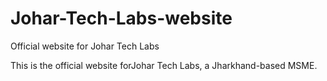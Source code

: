 # Johar-Tech-Labs-website
Official website for Johar Tech Labs

This is the official website forJohar Tech Labs, a Jharkhand-based MSME.

